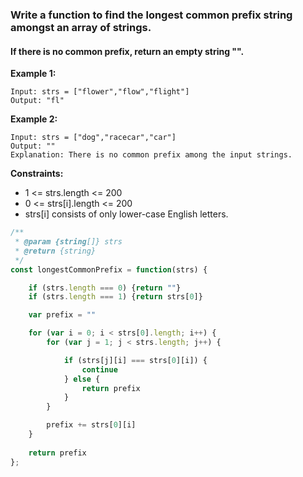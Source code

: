 ### Write a function to find the longest common prefix string amongst an array of strings.

#### If there is no common prefix, return an empty string "".

 
__Example 1:__
```
Input: strs = ["flower","flow","flight"]
Output: "fl"
```

__Example 2:__
```
Input: strs = ["dog","racecar","car"]
Output: ""
Explanation: There is no common prefix among the input strings.
```

__Constraints:__

* 1 <= strs.length <= 200
* 0 <= strs[i].length <= 200
* strs[i] consists of only lower-case English letters.
    


```javascript
/**
 * @param {string[]} strs
 * @return {string}
 */
const longestCommonPrefix = function(strs) {

    if (strs.length === 0) {return ""}
    if (strs.length === 1) {return strs[0]}

    var prefix = ""

    for (var i = 0; i < strs[0].length; i++) {
        for (var j = 1; j < strs.length; j++) {

            if (strs[j][i] === strs[0][i]) {
                continue
            } else {
                return prefix
            }
        }

        prefix += strs[0][i]
    }
    
    return prefix
};
```